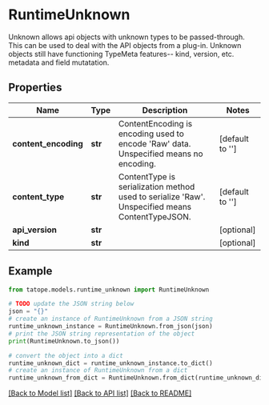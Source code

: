 # RuntimeUnknown

Unknown allows api objects with unknown types to be passed-through. This can be used to deal with the API objects from a plug-in. Unknown objects still have functioning TypeMeta features-- kind, version, etc. metadata and field mutatation.

## Properties

Name | Type | Description | Notes
------------ | ------------- | ------------- | -------------
**content_encoding** | **str** | ContentEncoding is encoding used to encode &#39;Raw&#39; data. Unspecified means no encoding. | [default to '']
**content_type** | **str** | ContentType  is serialization method used to serialize &#39;Raw&#39;. Unspecified means ContentTypeJSON. | [default to '']
**api_version** | **str** |  | [optional] 
**kind** | **str** |  | [optional] 

## Example

```python
from tatope.models.runtime_unknown import RuntimeUnknown

# TODO update the JSON string below
json = "{}"
# create an instance of RuntimeUnknown from a JSON string
runtime_unknown_instance = RuntimeUnknown.from_json(json)
# print the JSON string representation of the object
print(RuntimeUnknown.to_json())

# convert the object into a dict
runtime_unknown_dict = runtime_unknown_instance.to_dict()
# create an instance of RuntimeUnknown from a dict
runtime_unknown_from_dict = RuntimeUnknown.from_dict(runtime_unknown_dict)
```
[[Back to Model list]](../README.md#documentation-for-models) [[Back to API list]](../README.md#documentation-for-api-endpoints) [[Back to README]](../README.md)


